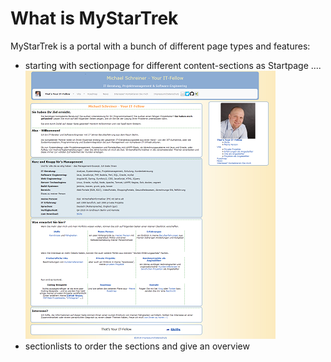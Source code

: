 # What is MyStarTrek

MyStarTrek is a portal with a bunch of different page types and features:

- starting with sectionpage for different content-sections as Startpage .... ![startpage](images/startpage-x400.png)
- sectionlists to order the sections and give an overview
